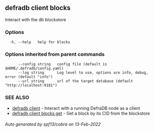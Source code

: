 ## defradb client blocks

Interact with the db blockstore

### Options

```
  -h, --help   help for blocks
```

### Options inherited from parent commands

```
      --config string   config file (default is $HOME/.defradb/config.yaml)
      --log string      Log level to use, options are info, debug, error (default "info")
      --url string      url of the target database (default "http://localhost:9181")
```

### SEE ALSO

* [defradb client](defradb_client.md)	 - Interact with a running DefraDB node as a client
* [defradb client blocks get](defradb_client_blocks_get.md)	 - Get a block by its CID from the blockstore

###### Auto generated by spf13/cobra on 13-Feb-2022
